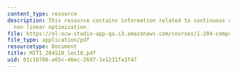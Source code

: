 ```yaml
---
content_type: resource
description: This resource contains information related to continuous constrained
  non linear optimization.
file: https://ol-ocw-studio-app-qa.s3.amazonaws.com/courses/1-204-computer-algorithms-in-systems-engineering-spring-2010/01c16786a65c46ec26971e1231fa3f47_MIT1_204S10_lec18.pdf
file_type: application/pdf
resourcetype: Document
title: MIT1_204S10_lec18.pdf
uid: 01c16786-a65c-46ec-2697-1e1231fa3f47
---
```

